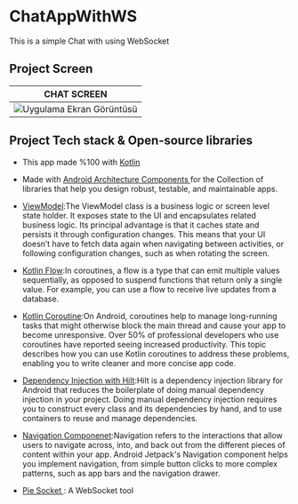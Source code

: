 # ChatAppWithWS
This is a simple Chat with using WebSocket
## Project Screen
CHAT SCREEN |
--- | 
![Uygulama Ekran Görüntüsü](https://i.hizliresim.com/e72i7lm.gif) |
## Project Tech stack & Open-source libraries

- This app made %100 with  [Kotlin](https://developer.android.com/kotlin)

- Made with [Android Architecture Components ](https://developer.android.com/topic/architecture)for the Collection of libraries that help you design robust, testable, and maintainable apps.

- [ViewModel](https://developer.android.com/topic/libraries/architecture/viewmodel):The ViewModel class is a business logic or screen level state holder. It exposes state to the UI and encapsulates related business logic. Its principal advantage is that it caches state and persists it through configuration changes. This means that your UI doesn’t have to fetch data again when navigating between activities, or following configuration changes, such as when rotating the screen.

- [Kotlin Flow](https://developer.android.com/kotlin/flow):In coroutines, a flow is a type that can emit multiple values sequentially, as opposed to suspend functions that return only a single value. For example, you can use a flow to receive live updates from a database.

- [Kotlin Coroutine](https://developer.android.com/kotlin/coroutines):On Android, coroutines help to manage long-running tasks that might otherwise block the main thread and cause your app to become unresponsive. Over 50% of professional developers who use coroutines have reported seeing increased productivity. This topic describes how you can use Kotlin coroutines to address these problems, enabling you to write cleaner and more concise app code.

- [Dependency Injection with Hilt](https://developer.android.com/training/dependency-injection/hilt-android):Hilt is a dependency injection library for Android that reduces the boilerplate of doing manual dependency injection in your project. Doing manual dependency injection requires you to construct every class and its dependencies by hand, and to use containers to reuse and manage dependencies.

- [Navigation Componenet](https://developer.android.com/guide/navigation):Navigation refers to the interactions that allow users to navigate across, into, and back out from the different pieces of content within your app. Android Jetpack's Navigation component helps you implement navigation, from simple button clicks to more complex patterns, such as app bars and the navigation drawer.

- [Pie Socket ](https://www.piesocket.com/): A WebSocket tool


